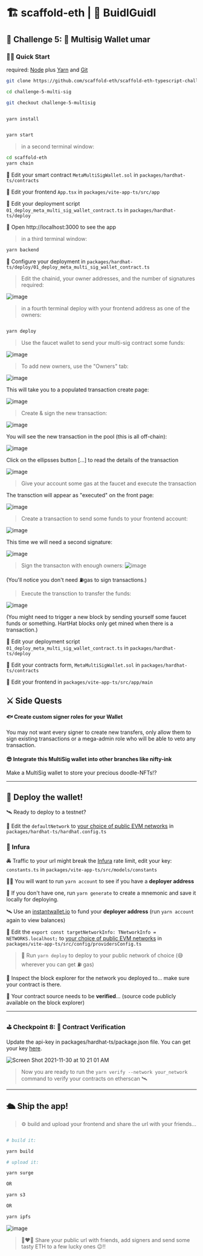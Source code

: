 # 🏗 scaffold-eth | 🏰 BuidlGuidl

## 🚩 Challenge 5: 👛 Multisig Wallet umar


### 🏃‍♀️ Quick Start

required: [Node](https://nodejs.org/dist/latest-v12.x/) plus [Yarn](https://classic.yarnpkg.com/en/docs/install/) and [Git](https://git-scm.com/downloads)


```bash
git clone https://github.com/scaffold-eth/scaffold-eth-typescript-challenges challenge-5-multi-sig

cd challenge-5-multi-sig

git checkout challenge-5-multisig
```

```bash

yarn install

```

```bash

yarn start

```

> in a second terminal window:

```bash
cd scaffold-eth
yarn chain

```


🔏 Edit your smart contract `MetaMultiSigWallet.sol` in `packages/hardhat-ts/contracts`

📝 Edit your frontend `App.tsx` in `packages/vite-app-ts/src/app`

💼 Edit your deployment script `01_deploy_meta_multi_sig_wallet_contract.ts` in `packages/hardhat-ts/deploy`

📱 Open http://localhost:3000 to see the app

> in a third terminal window:

```bash
yarn backend

```

🔧 Configure your deployment in `packages/hardhat-ts/deploy/01_deploy_meta_multi_sig_wallet_contract.ts`

> Edit the chainid, your owner addresses, and the number of signatures required:

![image](https://user-images.githubusercontent.com/2653167/99156751-bfc59b00-2680-11eb-8d9d-e33777173209.png)



> in a fourth terminal deploy with your frontend address as one of the owners:

```bash

yarn deploy

```


> Use the faucet wallet to send your multi-sig contract some funds:

![image](https://user-images.githubusercontent.com/31567169/118389510-53315600-b63b-11eb-9daf-f0aaa479a23e.png)

> To add new owners, use the "Owners" tab:


![image](https://user-images.githubusercontent.com/31567169/118389556-896ed580-b63b-11eb-8ed6-c1e690778c8e.png)

This will take you to a populated transaction create page:

![image](https://user-images.githubusercontent.com/31567169/118389576-9986b500-b63b-11eb-8411-c227b148992a.png)




> Create & sign the new transaction:

![image](https://user-images.githubusercontent.com/31567169/118389603-ae634880-b63b-11eb-968f-ca78c2456ddb.png)


You will see the new transaction in the pool (this is all off-chain):

![image](https://user-images.githubusercontent.com/31567169/118389616-bd49fb00-b63b-11eb-82f7-f65ca2ee7e80.png)


Click on the ellipsses button [...] to read the details of the transaction


![image](https://user-images.githubusercontent.com/31567169/118389642-d6eb4280-b63b-11eb-9676-da7e7afc5614.png)



> Give your account some gas at the faucet and execute the transaction

The transction will appear as "executed" on the front page:

![image](https://user-images.githubusercontent.com/31567169/118389655-e8cce580-b63b-11eb-8428-913c6f39e48f.png)



> Create a transaction to send some funds to your frontend account:

![image](https://user-images.githubusercontent.com/31567169/118389693-0ef28580-b63c-11eb-95d9-c5f397bf5972.png)




This time we will need a second signature:

![image](https://user-images.githubusercontent.com/31567169/118389716-3cd7ca00-b63c-11eb-959e-d46ffe31e62e.png)



> Sign the transacton with enough owners:
![image](https://user-images.githubusercontent.com/31567169/118389773-90e2ae80-b63c-11eb-9658-e9c411542f33.png)


(You'll notice you don't need ⛽️gas to sign transactions.)

> Execute the transction to transfer the funds:



![image](https://user-images.githubusercontent.com/31567169/118389808-bff92000-b63c-11eb-9107-9af5b77d4e20.png)


(You might need to trigger a new block by sending yourself some faucet funds or something. HartHat blocks only get mined when there is a transaction.)

💼 Edit your deployment script `01_deploy_meta_multi_sig_wallet_contract.ts` in `packages/hardhat-ts/deploy`

🔏 Edit your contracts form, `MetaMultiSigWallet.sol` in `packages/hardhat-ts/contracts`

📝 Edit your frontend in `packages/vite-app-ts/src/app/main`

## ⚔️ Side Quests

#### 🐟 Create custom signer roles for your Wallet
You may not want every signer to create new transfers, only allow them to sign existing transactions or a mega-admin role who will be able to veto any transaction.

#### 😎 Integrate this MultiSig wallet into other branches like nifty-ink  
Make a MultiSig wallet to store your precious doodle-NFTs!? 

---

## 📡 Deploy the wallet!

🛰 Ready to deploy to a testnet?


📡 Edit the `defaultNetwork` to [your choice of public EVM networks](https://ethereum.org/en/developers/docs/networks/) in `packages/hardhat-ts/hardhat.config.ts`


### 🔶 Infura

🚔 Traffic to your url might break the [Infura](https://infura.io/) rate limit, edit your key: `constants.ts` in `packages/vite-app-ts/src/models/constants`

👩‍🚀 You will want to run `yarn account` to see if you have a **deployer address**

🔐 If you don't have one, run `yarn generate` to create a mnemonic and save it locally for deploying.

🛰 Use an [instantwallet.io](https://instantwallet.io) to fund your **deployer address** (run `yarn account` again to view balances)

📡 Edit the `export const targetNetworkInfo: TNetworkInfo = NETWORKS.localhost;` to [your choice of public EVM networks](https://ethereum.org/en/developers/docs/networks/) in `packages/vite-app-ts/src/config/providersConfig.ts`

> 🚀 Run `yarn deploy` to deploy to your public network of choice (😅 wherever you can get ⛽️ gas)

🔬 Inspect the block explorer for the network you deployed to... make sure your contract is there.

👮 Your contract source needs to be **verified**... (source code publicly available on the block explorer)

---

### ⛳️ **Checkpoint 8: 📜 Contract Verification**

Update the api-key in packages/hardhat-ts/package.json file. You can get your key [here](https://etherscan.io/myapikey).

![Screen Shot 2021-11-30 at 10 21 01 AM](https://user-images.githubusercontent.com/9419140/144075208-c50b70aa-345f-4e36-81d6-becaa5f74857.png)

> Now you are ready to run the `yarn verify --network your_network` command to verify your contracts on etherscan 🛰

---

## 🛳 Ship the app!

> ⚙️ build and upload your frontend and share the url with your friends...

```bash

# build it:

yarn build

# upload it:

yarn surge

OR

yarn s3

OR

yarn ipfs
```

![image](https://user-images.githubusercontent.com/2653167/109540985-7575f780-7a80-11eb-9ebd-39079cc2eb55.png)

> 👩‍❤️‍👨 Share your public url with friends, add signers and send some tasty ETH to a few lucky ones 😉!!
